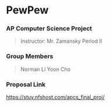 # PewPew

### AP Computer Science Project
> Instructor: Mr. Zamansky
> Period II

### Group Members
> Norman Li
> Yoon Cho

### Proposal Link
https://stuy.nfshost.com/apcs_final_proj/
